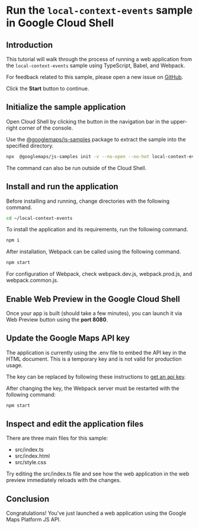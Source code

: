 # Run the `local-context-events` sample in Google Cloud Shell

<walkthrough-tutorial-duration duration="10"/>

## Introduction

This tutorial will walk through the process of running a web application from
the `local-context-events` sample using TypeScript, Babel, and Webpack.

For feedback related to this sample, please open a new issue on
[GitHub](https://github.com/googlemaps/js-samples/issues).

Click the **Start** button to continue.

## Initialize the sample application

Open Cloud Shell by clicking the
<walkthrough-cloud-shell-icon></walkthrough-cloud-shell-icon> button in the
navigation bar in the upper-right corner of the console.

Use the [@googlemaps/js-samples](https://www.npmjs.com/package/@googlemaps/js-samples) package to
extract the sample into the specified directory.

```bash
npx  @googlemaps/js-samples init -v --no-open --no-hot local-context-events ~/local-context-events
```

The command can also be run outside of the Cloud Shell.

## Install and run the application

Before installing and running, change directories with the following command.

```bash
cd ~/local-context-events
```

To install the application and its requirements, run the following command.

```bash
npm i
```

After installation, Webpack can be called using the following command.

```bash
npm start
```

For configuration of Webpack, check
<walkthrough-editor-open-file filePath="local-context-events/webpack.dev.js">webpack.dev.js</walkthrough-editor-open-file>,
<walkthrough-editor-open-file filePath="local-context-events/webpack.prod.js">webpack.prod.js</walkthrough-editor-open-file>,
and
<walkthrough-editor-open-file filePath="local-context-events/webpack.common.js">webpack.common.js</walkthrough-editor-open-file>.

## Enable Web Preview in the Google Cloud Shell

Once your app is built (should take a few minutes), you can launch it via
<walkthrough-spotlight-pointer target="cloudshell" spotlightId="devshell-web-preview-button">Web
Preview button</walkthrough-spotlight-pointer> using the **port 8080**.

## Update the Google Maps API key

The application is currently using the
<walkthrough-editor-open-file filePath="local-context-events/.env">.env</walkthrough-editor-open-file>
file to embed the API key in the HTML document. This is a temporary key and is
not valid for production usage.

The key can be replaced by following these instructions to
[get an api key](https://developers.google.com/maps/documentation/javascript/get-api-key).

After changing the key, the Webpack server must be restarted with the following
command:

```bash
npm start
```

## Inspect and edit the application files

There are three main files for this sample:

*   <walkthrough-editor-open-file filePath="local-context-events/src/index.ts">src/index.ts</walkthrough-editor-open-file>
*   <walkthrough-editor-open-file filePath="local-context-events/src/index.html">src/index.html</walkthrough-editor-open-file>
*   <walkthrough-editor-open-file filePath="local-context-events/src/style.css">src/style.css</walkthrough-editor-open-file>

Try editing the <walkthrough-editor-open-file filePath="local-context-events/src/index.ts">src/index.ts</walkthrough-editor-open-file> file and see how the web application in the web preview immediately reloads with the changes.

## Conclusion

<walkthrough-conclusion-trophy></walkthrough-conclusion-trophy>

Congratulations! You've just launched a web application using the Google Maps
Platform JS API.
